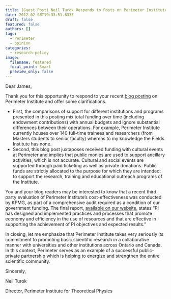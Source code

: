 ```yaml
---
title: (Guest Post) Neil Turok Responds to Posts on Perimeter Institute
date: 2012-02-08T19:33:51.633Z
draft: false
featured: false
authors: []
tags:
  - Perimeter
  - opinion
categories:
  - research-policy
image:
  filename: featured
  focal_point: Smart
  preview_only: false
---
```


Dear James,

Thank you for this opportunity to respond to your recent <a href="http://blog.math.toronto.edu/colliand/2012/01/21/the-lucky-few-of-waterloo-part-2-perimeter-institute-buys-culture/">blog posting</a> on Perimeter Institute and offer some clarifications.
<ul>
	<li>First, the comparisons of support for different institutions and programs presented in this posting mix total funding over time (including endowment contributions) with annual budgets and ignore substantial differences between their operations.  For example, Perimeter Institute currently houses over 140 full-time trainees and researchers (from Masters students to senior faculty) whereas to my knowledge the Fields Institute has none.</li>
	<li>Second, this blog post juxtaposes received funding with cultural events at Perimeter and implies that public monies are used to support ancillary activities, which is not accurate.   Cultural and social events are supported through paid ticketing as well as private donations. Public funds are strictly allocated to the purpose for which they are intended: to support the research, training and educational outreach programs of the Institute.</li>
</ul>
You and your blog readers may be interested to know that a recent third party evaluation of Perimeter Institute’s cost-effectiveness was conducted by KPMG, as part of a comprehensive audit required as a condition of our government funding. The final report, <a href="http://www.perimeterinstitute.ca/images/pifiles/pi_final_evaluation_report.pdf">available on our website</a>, states “PI has designed and implemented practices and processes that promote economy and efficiency in the use of resources and that are effective in supporting the achievement of PI objectives and expected results.”

In closing, let me emphasize that Perimeter Institute takes very seriously its commitment to promoting basic scientific research in a collaborative manner with universities and other institutions across Ontario and Canada. In this context, Perimeter serves as an example of a successful public-private partnership which is helping to energize and strengthen the entire scientific community.



Sincerely,



Neil Turok


Director, Perimeter Institute for Theoretical Physics